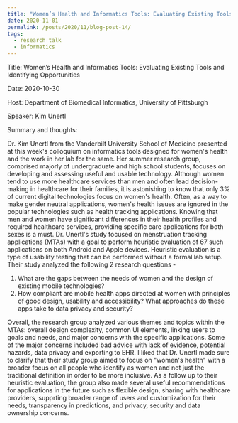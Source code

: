 ```yaml
---
title: "Women’s Health and Informatics Tools: Evaluating Existing Tools and Identifying Opportunities"
date: 2020-11-01
permalink: /posts/2020/11/blog-post-14/
tags:
  - research talk
  - informatics
---
```


Title: Women’s Health and Informatics Tools: Evaluating Existing Tools and Identifying Opportunities

Date: 2020-10-30

Host: Department of Biomedical Informatics, University of Pittsburgh

Speaker: Kim Unertl

Summary and thoughts:

Dr. Kim Unertl from the Vanderbilt University School of Medicine presented at this week's colloquium on informatics tools designed for women's health and the work in her lab for the same. Her summer research group, comprised majorly of undergraduate and high school students, focuses on developing and assessing useful and usable technology. Although women tend to use more healthcare services than men and often lead decision-making in healthcare for their families, it is astonishing to know that only 3% of current digital technologies focus on women's health. Often, as a way to make gender neutral applications, women's health issues are ignored in the popular technologies such as health tracking applications. Knowing that men and women have significant differences in their health profiles and required healthcare services, providing specific care applications for both sexes is a must. Dr. Unertl's study focused on menstruation tracking applications (MTAs) with a goal to perform heuristic evaluation of 67 such applications on both Android and Apple devices. Heuristic evaluation is a type of usability testing that can be performed without a formal lab setup. Their study analyzed the following 2 research questions -

1. What are the gaps between the needs of women and the design of existing mobile technologies?
2. How compliant are mobile health apps directed at women with principles of good design, usability and accessibility? What approaches do these apps take to data privacy and security?

Overall, the research group analyzed various themes and topics within the MTAs: overall design complexity, common UI elements, linking users to goals and needs, and major concerns with the specific applications. Some of the major concerns included bad advice with lack of evidence, potential hazards, data privacy and exporting to EHR. I liked that Dr. Unertl made sure to clarify that their study group aimed to focus on "women's health" with a broader focus on all people who identify as women and not just the traditional definition in order to be more inclusive. As a follow up to their heuristic evaluation, the group also made several useful recommendations for applications in the future such as flexible design, sharing with healthcare providers, supprting broader range of users and customization for their needs, transparency in predictions, and privacy, security and data ownership concerns.